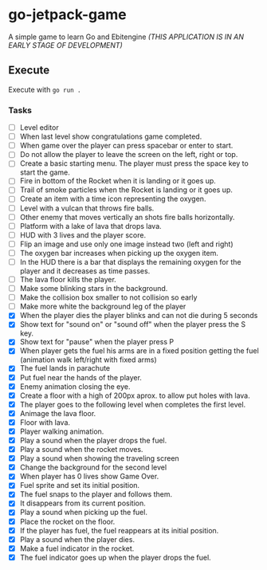 # go-jetpack-game

A simple game to learn Go and Ebitengine *(THIS APPLICATION IS IN AN EARLY STAGE OF DEVELOPMENT)*

## Execute

Execute with `go run .`

### Tasks

- [ ] Level editor
- [ ] When last level show congratulations game completed.
- [ ] When game over the player can press spacebar or enter to start.
- [ ] Do not allow the player to leave the screen on the left, right or top.
- [ ] Create a basic starting menu. The player must press the space key to start the game.
- [ ] Fire in bottom of the Rocket when it is landing or it goes up.
- [ ] Trail of smoke particles when the Rocket is landing or it goes up.
- [ ] Create an item with a time icon representing the oxygen.
- [ ] Level with a vulcan that throws fire balls.
- [ ] Other enemy that moves vertically an shots fire balls horizontally.
- [ ] Platform with a lake of lava that drops lava.
- [ ] HUD with 3 lives and the player score.
- [ ] Flip an image and use only one image instead two (left and right)
- [ ] The oxygen bar increases when picking up the oxygen item.
- [ ] In the HUD there is a bar that displays the remaining oxygen for the player and it decreases as time passes.
- [ ] The lava floor kills the player.
- [ ] Make some blinking stars in the background.
- [ ] Make the collision box smaller to not collision so early
- [ ] Make more white the background leg of the player
- [x] When the player dies the player blinks and can not die during 5 seconds
- [x] Show text for "sound on" or "sound off" when the player press the S key.
- [x] Show text for "pause" when the player press P
- [x] When player gets the fuel his arms are in a fixed position getting the fuel (animation walk left/right with fixed arms)
- [x] The fuel lands in parachute
- [x] Put fuel near the hands of the player.
- [x] Enemy animation closing the eye.
- [x] Create a floor with a high of 200px aprox. to allow put holes with lava.
- [x] The player goes to the following level when completes the first level.
- [x] Animage the lava floor.
- [x] Floor with lava.
- [x] Player walking animation.
- [x] Play a sound when the player drops the fuel.
- [x] Play a sound when the rocket moves.
- [x] Play a sound when showing the traveling screen
- [x] Change the background for the second level
- [x] When player has 0 lives show Game Over.
- [x] Fuel sprite and set its initial position.
- [x] The fuel snaps to the player and follows them.
- [x] It disappears from its current position.
- [x] Play a sound when picking up the fuel.
- [x] Place the rocket on the floor.
- [x] If the player has fuel, the fuel reappears at its initial position.
- [x] Play a sound when the player dies.
- [x] Make a fuel indicator in the rocket.
- [x] The fuel indicator goes up when the player drops the fuel.
